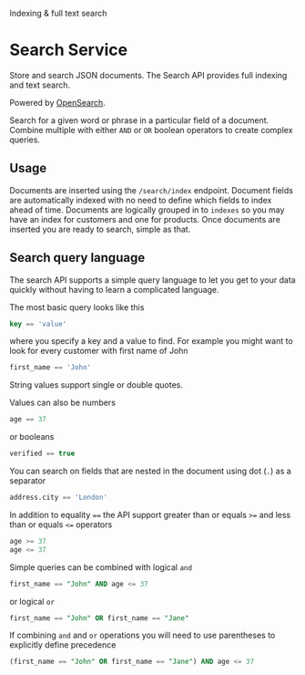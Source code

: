 Indexing & full text search

# Search Service

Store and search JSON documents. The Search API provides full indexing and text search.

Powered by [OpenSearch](https://opensearch.org/).

Search for a given word or phrase in a particular field of a document. Combine multiple with either `AND` or `OR` boolean operators to create complex queries.

## Usage
Documents are inserted using the `/search/index` endpoint. Document fields are automatically indexed with no need to define which fields to index ahead of time. Documents are logically grouped in to `indexes` so you may have an index for customers and one for products. Once documents are inserted you are ready to search, simple as that.

## Search query language

The search API supports a simple query language to let you get to your data quickly without having to learn a complicated language. 

The most basic query looks like this

```sql
key == 'value'
```

where you specify a key and a value to find. For example you might want to look for every customer with first name of John

```sql
first_name == 'John'
```

String values support single or double quotes. 

Values can also be numbers 

```sql
age == 37
```

or booleans

```sql
verified == true
```

You can search on fields that are nested in the document using dot (`.`) as a separator 

```sql
address.city == 'London'
```

In addition to equality `==` the API support greater than or equals `>=` and less than or equals `<=` operators

```sql
age >= 37
age <= 37
```

Simple queries can be combined with logical `and` 

```sql
first_name == "John" AND age <= 37
```

or logical `or`
```sql
first_name == "John" OR first_name == "Jane"
```

If combining `and` and `or` operations you will need to use parentheses to explicitly define precedence

```sql
(first_name == "John" OR first_name == "Jane") AND age <= 37 
```
